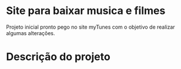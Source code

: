 # Site para baixar musica e filmes 
Projeto inicial pronto pego no site myTunes com o objetivo de realizar algumas alterações. 


# Descrição do projeto 

